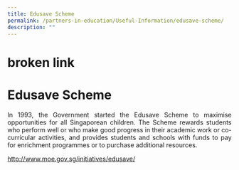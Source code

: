 ```yaml
---
title: Edusave Scheme
permalink: /partners-in-education/Useful-Information/edusave-scheme/
description: ""
---
```



# broken link
# Edusave Scheme

<p style="text-align: justify;">In 1993, the Government started the Edusave Scheme to maximise opportunities for all Singaporean children. The Scheme rewards students who perform well or who make good progress in their academic work or co-curricular activities, and provides students and schools with funds to pay for enrichment programmes or to purchase additional resources.</p>

<a href="http://www.moe.gov.sg/initiatives/edusave/" target="_blank">http://www.moe.gov.sg/initiatives/edusave/</a>